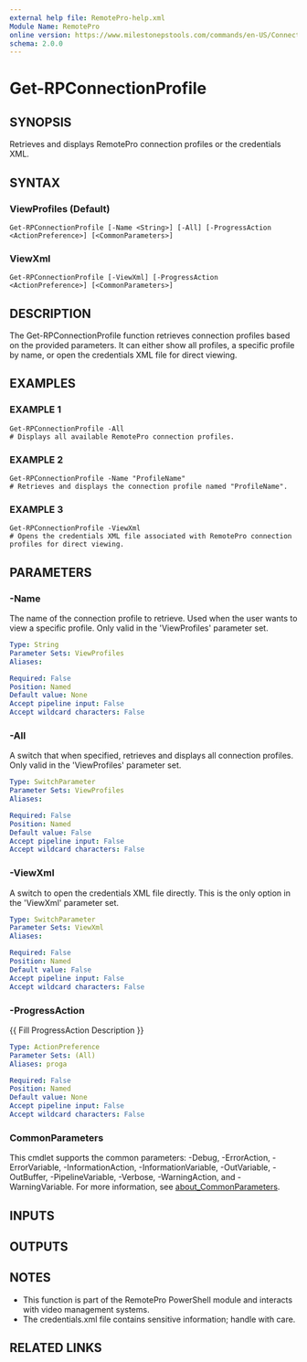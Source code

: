 ```yaml
---
external help file: RemotePro-help.xml
Module Name: RemotePro
online version: https://www.milestonepstools.com/commands/en-US/Connect-Vms/#description
schema: 2.0.0
---
```


# Get-RPConnectionProfile

## SYNOPSIS
Retrieves and displays RemotePro connection profiles or the credentials XML.

## SYNTAX

### ViewProfiles (Default)
```
Get-RPConnectionProfile [-Name <String>] [-All] [-ProgressAction <ActionPreference>] [<CommonParameters>]
```

### ViewXml
```
Get-RPConnectionProfile [-ViewXml] [-ProgressAction <ActionPreference>] [<CommonParameters>]
```

## DESCRIPTION
The Get-RPConnectionProfile function retrieves connection profiles based on
the provided parameters.
It can either show all profiles, a specific profile
by name, or open the credentials XML file for direct viewing.

## EXAMPLES

### EXAMPLE 1
```
Get-RPConnectionProfile -All
# Displays all available RemotePro connection profiles.
```

### EXAMPLE 2
```
Get-RPConnectionProfile -Name "ProfileName"
# Retrieves and displays the connection profile named "ProfileName".
```

### EXAMPLE 3
```
Get-RPConnectionProfile -ViewXml
# Opens the credentials XML file associated with RemotePro connection
profiles for direct viewing.
```

## PARAMETERS

### -Name
The name of the connection profile to retrieve.
Used when the user wants to
view a specific profile.
Only valid in the 'ViewProfiles' parameter set.

```yaml
Type: String
Parameter Sets: ViewProfiles
Aliases:

Required: False
Position: Named
Default value: None
Accept pipeline input: False
Accept wildcard characters: False
```

### -All
A switch that when specified, retrieves and displays all connection profiles.
Only valid in the 'ViewProfiles' parameter set.

```yaml
Type: SwitchParameter
Parameter Sets: ViewProfiles
Aliases:

Required: False
Position: Named
Default value: False
Accept pipeline input: False
Accept wildcard characters: False
```

### -ViewXml
A switch to open the credentials XML file directly.
This is the only option
in the 'ViewXml' parameter set.

```yaml
Type: SwitchParameter
Parameter Sets: ViewXml
Aliases:

Required: False
Position: Named
Default value: False
Accept pipeline input: False
Accept wildcard characters: False
```

### -ProgressAction
{{ Fill ProgressAction Description }}

```yaml
Type: ActionPreference
Parameter Sets: (All)
Aliases: proga

Required: False
Position: Named
Default value: None
Accept pipeline input: False
Accept wildcard characters: False
```

### CommonParameters
This cmdlet supports the common parameters: -Debug, -ErrorAction, -ErrorVariable, -InformationAction, -InformationVariable, -OutVariable, -OutBuffer, -PipelineVariable, -Verbose, -WarningAction, and -WarningVariable. For more information, see [about_CommonParameters](http://go.microsoft.com/fwlink/?LinkID=113216).

## INPUTS

## OUTPUTS

## NOTES
- This function is part of the RemotePro PowerShell module and interacts
with video management systems.
- The credentials.xml file contains sensitive information; handle with care.

## RELATED LINKS
